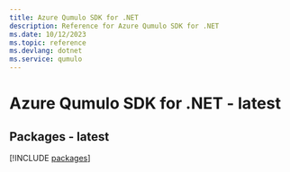 ```yaml
---
title: Azure Qumulo SDK for .NET
description: Reference for Azure Qumulo SDK for .NET
ms.date: 10/12/2023
ms.topic: reference
ms.devlang: dotnet
ms.service: qumulo
---
```

# Azure Qumulo SDK for .NET - latest
## Packages - latest
[!INCLUDE [packages](qumulo-index.md)]
